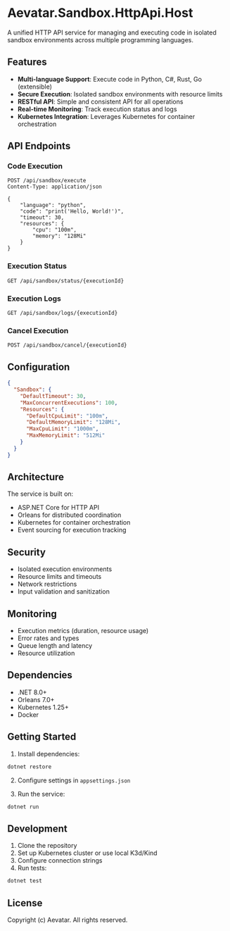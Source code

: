 # Aevatar.Sandbox.HttpApi.Host

A unified HTTP API service for managing and executing code in isolated sandbox environments across multiple programming languages.

## Features

- **Multi-language Support**: Execute code in Python, C#, Rust, Go (extensible)
- **Secure Execution**: Isolated sandbox environments with resource limits
- **RESTful API**: Simple and consistent API for all operations
- **Real-time Monitoring**: Track execution status and logs
- **Kubernetes Integration**: Leverages Kubernetes for container orchestration

## API Endpoints

### Code Execution

```http
POST /api/sandbox/execute
Content-Type: application/json

{
    "language": "python",
    "code": "print('Hello, World!')",
    "timeout": 30,
    "resources": {
        "cpu": "100m",
        "memory": "128Mi"
    }
}
```

### Execution Status

```http
GET /api/sandbox/status/{executionId}
```

### Execution Logs

```http
GET /api/sandbox/logs/{executionId}
```

### Cancel Execution

```http
POST /api/sandbox/cancel/{executionId}
```

## Configuration

```json
{
  "Sandbox": {
    "DefaultTimeout": 30,
    "MaxConcurrentExecutions": 100,
    "Resources": {
      "DefaultCpuLimit": "100m",
      "DefaultMemoryLimit": "128Mi",
      "MaxCpuLimit": "1000m",
      "MaxMemoryLimit": "512Mi"
    }
  }
}
```

## Architecture

The service is built on:
- ASP.NET Core for HTTP API
- Orleans for distributed coordination
- Kubernetes for container orchestration
- Event sourcing for execution tracking

## Security

- Isolated execution environments
- Resource limits and timeouts
- Network restrictions
- Input validation and sanitization

## Monitoring

- Execution metrics (duration, resource usage)
- Error rates and types
- Queue length and latency
- Resource utilization

## Dependencies

- .NET 8.0+
- Orleans 7.0+
- Kubernetes 1.25+
- Docker

## Getting Started

1. Install dependencies:
```bash
dotnet restore
```

2. Configure settings in `appsettings.json`

3. Run the service:
```bash
dotnet run
```

## Development

1. Clone the repository
2. Set up Kubernetes cluster or use local K3d/Kind
3. Configure connection strings
4. Run tests:
```bash
dotnet test
```

## License

Copyright (c) Aevatar. All rights reserved.